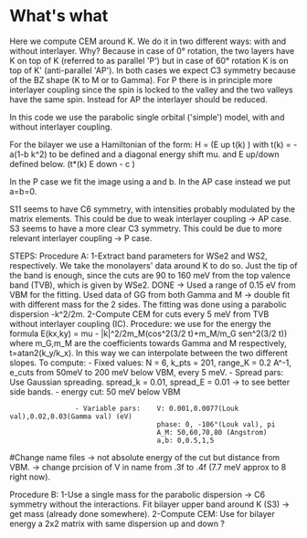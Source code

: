 # What's what

Here we compute CEM around K. We do it in two different ways: with and without interlayer.
Why?
Because in case of 0° rotation, the two layers have K on top of K (referred to as parallel 'P') but in case of 60° rotation K is on 
top of K' (anti-parallel 'AP'). In both cases we expect C3 symmetry because of the BZ shape (K to M or to Gamma). For P there is 
in principle more interlayer coupling since the spin is locked to the valley and the two valleys have the same spin. Instead for AP
the interlayer should be reduced.

In this code we use the parabolic single orbital ('simple') model, with and without interlayer coupling.

For the bilayer we use a Hamiltonian of the form:
H = (E up           t(k)            )       with t(k) = -a(1-b k^2) to be defined and a diagonal energy shift mu. and E up/down defined below.
    (t*(k)          E down - c      )

In the P case we fit the image using a and b. In the AP case instead we put a=b=0.

S11 seems to have C6 symmetry, with intensities probably modulated by the matrix elements. This could be due to weak interlayer coupling -> AP case.
S3 seems to have a more clear C3 symmetry. This could be due to more relevant interlayer coupling -> P case.

STEPS:
Procedure A:
    1-Extract band parameters for WSe2 and WS2, respectively. We take the monolayers' data around K to do so. Just the tip of the band 
        is enough, since the cuts are 90 to 160 meV from the top valence band (TVB), which is given by WSe2. 
        DONE -> Used a range of 0.15 eV from VBM for the fitting.
                Used data of GG from both Gamma and M -> double fit with different mass for the 2 sides. 
                The fitting was done using a parabolic dispersion -k^2/2m.
    2-Compute CEM for cuts every 5 meV from TVB without interlayer coupling (IC). 
        Procedure:  we use for the energy the formula E(kx,ky) = mu - |k|^2/2m_M(cos^2(3/2 t)+m_M/m_G sen^2(3/2 t)) where m_G,m_M are the 
                    coefficients towards Gamma and M respectively, t=atan2(k_y/k_x). In this way we can interpolate between the two 
                    different slopes.
        To compute: - Fixed values: N = 6, k_pts = 201, range_K = 0.2 A^-1, e_cuts from 50meV to 200 meV below VBM, every 5 meV.
                    - Spread pars: Use Gaussian spreading. spread_k = 0.01, spread_E = 0.01 -> to see better side bands.
                    - energy cut: 50 meV below VBM

                    - Variable pars:    V: 0.001,0.0077(Louk val),0.02,0.03(Gamma val) (eV)
                                        phase: 0, -106°(Louk val), pi
                                        A_M: 50,60,70,80 (Angstrom)
                                        a,b: 0,0.5,1,5


#Change name files -> not absolute energy of the cut but distance from VBM.
                   -> change prcision of V in name from .3f to .4f (7.7 meV approx to 8 right now).


Procedure B:
    1-Use a single mass for the parabolic dispersion -> C6 symmetry without the interactions.
        Fit bilayer upper band around K (S3) -> get mass (already done somewhere).
    2-Compute CEM:
        Use for bilayer energy a 2x2 matrix with same dispersion up and down ?






